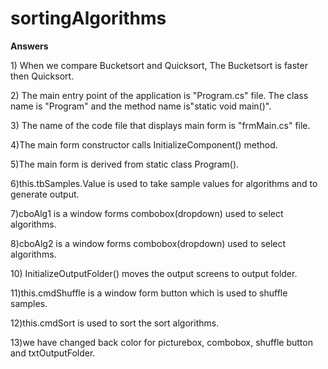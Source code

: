 # sortingAlgorithms
<b>Answers</b></br>
<p>1) When we compare Bucketsort and Quicksort, The Bucketsort is faster then Quicksort.</p>
<p>2) The main entry point of the application is "Program.cs" file. The class name is "Program" and the method name is"static void main()".</p>
<p>3) The name of the code file that displays main form is "frmMain.cs" file.</p>
<p>4)The main form constructor calls InitializeComponent() method.</p>
<p>5)The main form is derived from static class Program().</p>
<p>6)this.tbSamples.Value is used to take sample values for algorithms and to generate output.</p>
<p>7)cboAlg1 is a window forms combobox(dropdown) used to select algorithms.</p>
<p>8)cboAlg2 is a window forms combobox(dropdown) used to select algorithms.</p>
<p>10) InitializeOutputFolder() moves the output screens to output folder.</p>
<p>11)this.cmdShuffle is a window form button which is used to shuffle samples.</p>
<p>12)this.cmdSort is used to sort the sort algorithms.</p>
<p>13)we have changed back color for picturebox, combobox, shuffle button and txtOutputFolder.</p>

